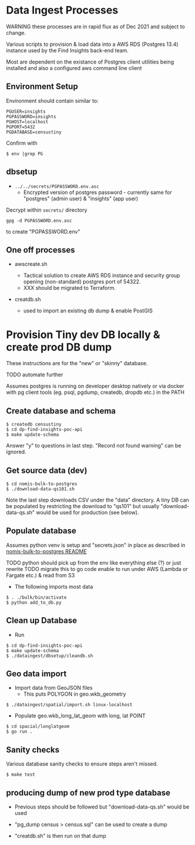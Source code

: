 # Data Ingest Processes

WARNING these processes are in rapid flux as of Dec 2021 and subject to change.

Various scripts to provision & load data into a AWS RDS (Postgres 13.4)
instance used by the Find Insights back-end team.

Most are dependent on the existance of Postgres client utilities being
installed and also a configured aws command line client


## Environment Setup

Environment should contain similar to:

```
PGUSER=insights
PGPASSWORD=insights
PGHOST=localhost
PGPORT=5432
PGDATABASE=censustiny
```

Confirm with 

```
$ env |grep PG
```

## dbsetup

* `../../secrets/PGPASSWORD.env.asc`
  * Encrypted version of postgres password - currently same for "postgres" (admin
user) & "insights" (app user)

Decrypt within `secrets/` directory
```
gpg -d PGPASSWORD.env.asc
```

to create "PGPASSWORD.env"

## One off processes
* awscreate.sh
  * Tactical solution to create AWS RDS instance and security group opening (non-standard) postgres port of 54322.
  * XXX should be migrated to Terraform.

* creatdb.sh
  * used to import an existing db dump & enable PostGIS

# Provision Tiny dev DB locally & create prod DB dump

These instructions are for the "new" or "skinny" database.

TODO automate further

Assumes postgres is running on developer desktop natively or via docker with pg
client tools (eg. psql, pgdump, createdb, dropdb etc.) in the PATH


## Create database and schema

```
$ createdb censustiny
$ cd dp-find-insights-poc-api
$ make update-schema
```

Answer "y" to questions in last step. "Record not found warning" can be
ignored.

## Get source data (dev)

```
$ cd nomis-bulk-to-postgres
$ ./download-data-qs101.sh
```

Note the last step downloads CSV under the "data" directory.  A tiny DB can be
populated by restricting the download to "qs101" but usually
"download-data-qs.sh" would be used for production (see below).

## Populate database

Assumes python venv is setup and "secrets.json" in place as described in [nomis-bulk-to-postgres README](https://github.com/ONSdigital/nomis-bulk-to-postgres/blob/main/README.md)

TODO python should pick up from the env like everything else (?) or just rewrite
TODO migrate this to go code enable to run under AWS (Lambda or Fargate etc.) &
read from S3

* The following imports most data

```
$ . ./bulk/bin/activate
$ python add_to_db.py
```

## Clean up Database

*  Run 
```
$ cd dp-find-insights-poc-api
$ make update-schema
$ ./dataingest/dbsetup/cleandb.sh
 ```

## Geo data import

* Import data from GeoJSON files
  * This puts POLYGON in geo.wkb_geometry

```
$ ./dataingest/spatial/import.sh linux-localhost
```
* Populate geo.wkb_long_lat_geom with long, lat POINT

```
$ cd spacial/longlatgeom
$ go run .
```

## Sanity checks

Various database sanity checks to ensure steps aren't missed.

```
$ make test
```

## producing dump of new prod type database

* Previous steps should be followed but "download-data-qs.sh" would be used

* "pg_dump census > census.sql" can be used to create a dump

* "creatdb.sh" is then run on that dump
